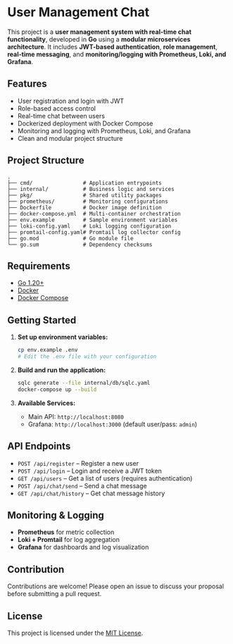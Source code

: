 # User Management Chat

This project is a **user management system with real-time chat functionality**, developed in **Go** using a **modular microservices architecture**. It includes **JWT-based authentication**, **role management**, **real-time messaging**, and **monitoring/logging with Prometheus, Loki, and Grafana**.

## Features

- User registration and login with JWT
- Role-based access control
- Real-time chat between users
- Dockerized deployment with Docker Compose
- Monitoring and logging with Prometheus, Loki, and Grafana
- Clean and modular project structure

## Project Structure

```
.
├── cmd/                # Application entrypoints
├── internal/           # Business logic and services
├── pkg/                # Shared utility packages
├── prometheus/         # Monitoring configurations
├── Dockerfile          # Docker image definition
├── docker-compose.yml  # Multi-container orchestration
├── env.example         # Sample environment variables
├── loki-config.yaml    # Loki logging configuration
├── promtail-config.yaml# Promtail log collector config
├── go.mod              # Go module file
└── go.sum              # Dependency checksums
```

## Requirements

- [Go 1.20+](https://golang.org/dl/)
- [Docker](https://www.docker.com/)
- [Docker Compose](https://docs.docker.com/compose/)

## Getting Started

1. **Set up environment variables:**

   ```bash
   cp env.example .env
   # Edit the .env file with your configuration
   ```

2. **Build and run the application:**

   ```bash
   sqlc generate --file internal/db/sqlc.yaml
   docker-compose up --build
   ```

3. **Available Services:**

   - Main API: `http://localhost:8080`
   - Grafana: `http://localhost:3000` (default user/pass: `admin`)

## API Endpoints

- `POST /api/register` – Register a new user
- `POST /api/login` – Login and receive a JWT token
- `GET /api/users` – Get a list of users (requires authentication)
- `POST /api/chat/send` – Send a chat message
- `GET /api/chat/history` – Get chat message history

## Monitoring & Logging

- **Prometheus** for metric collection
- **Loki + Promtail** for log aggregation
- **Grafana** for dashboards and log visualization

## Contribution

Contributions are welcome! Please open an issue to discuss your proposal before submitting a pull request.

## License

This project is licensed under the [MIT License](LICENSE).
